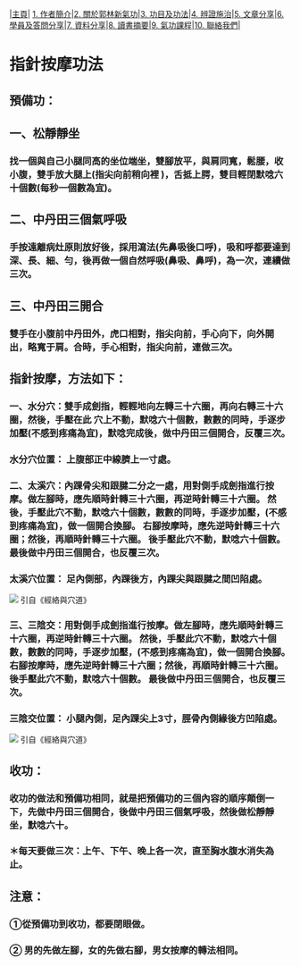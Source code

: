 |[主頁](/README.md)| [1. 作者簡介](/a10.md)|[2. 關於郭林新氣功](/a1.md)|[3. 功目及功法](/a2.md)|[4. 辨證施治](/a3.md)|[5. 文章分享](/a5.md)|[6. 學員及答問分享](/a6.md)|[7. 資料分享](/a7.md)|[8. 讀書摘要](/a4.md)|[9. 氣功課程](/郭林新氣功課程.md)|[10. 聯絡我們](/a9.md)|

# 指針按摩功法

## 預備功：
## 一、松靜靜坐
### 找一個與自己小腿同高的坐位端坐，雙腳放平，與肩同寬，鬆腰，收小腹，雙手放大腿上(指尖向前稍向裡 )，舌抵上腭，雙目輕閉默唸六十個數(每秒一個數為宜)。

## 二、中丹田三個氣呼吸 
### 手按遠離病灶原則放好後，採用瀉法(先鼻吸後口呼)，吸和呼都要達到深、長、細、勻，後再做一個自然呼吸(鼻吸、鼻呼)，為一次，連續做三次。

## 三、中丹田三開合 
### 雙手在小腹前中丹田外，虎口相對，指尖向前，手心向下，向外開出，略寬于肩。合時，手心相對，指尖向前，連做三次。
 
## 指針按摩，方法如下：
### 一、水分穴：雙手成劍指，輕輕地向左轉三十六圈，再向右轉三十六圈，然後，手壓在此 穴上不動，默唸六十個數，數數的同時，手逐步加壓(不感到疼痛為宜)，默唸完成後，做中丹田三個開合，反覆三次。
### 水分穴位置： 上腹部正中線臍上一寸處。

### 二、太溪穴：內踝骨尖和跟腱二分之一處，用對側手成劍指進行按摩。做左腳時，應先順時針轉三十六圈，再逆時針轉三十六圈。 然後，手壓此穴不動，默唸六十個數，數數的同時，手逐步加壓，(不感到疼痛為宜)，做一個開合換腳。 右腳按摩時，應先逆時針轉三十六圈；然後，再順時針轉三十六圈。 後手壓此穴不動，默唸六十個數。 最後做中丹田三個開合，也反覆三次。
### 太溪穴位置： 足內側部，內踝後方，內踝尖與跟腱之間凹陷處。
![](https://raw.githubusercontent.com/guolinqigong/guolinqigong.github.io/main/image/taixi.jpg) 引自《經絡與穴道》

### 三、三陰交：用對側手成劍指進行按摩。做左腳時，應先順時針轉三十六圈，再逆時針轉三十六圈。 然後，手壓此穴不動，默唸六十個數，數數的同時，手逐步加壓，(不感到疼痛為宜)，做一個開合換腳。 右腳按摩時，應先逆時針轉三十六圈；然後，再順時針轉三十六圈。 後手壓此穴不動，默唸六十個數。 最後做中丹田三個開合，也反覆三次。
### 三陰交位置： 小腿內側，足內踝尖上3寸，脛骨內側緣後方凹陷處。
![](https://raw.githubusercontent.com/guolinqigong/guolinqigong.github.io/main/image/sanyinjiao.jpg) 引自《經絡與穴道》

## 收功：
### 收功的做法和預備功相同，就是把預備功的三個內容的順序顛倒一下，先做中丹田三個開合，後做中丹田三個氣呼吸，然後做松靜靜坐，默唸六十。
 
### ＊每天要做三次：上午、下午、晚上各一次，直至胸水腹水消失為止。

## 注意：
### ①從預備功到收功，都要閉眼做。  
### ② 男的先做左腳，女的先做右腳，男女按摩的轉法相同。 
